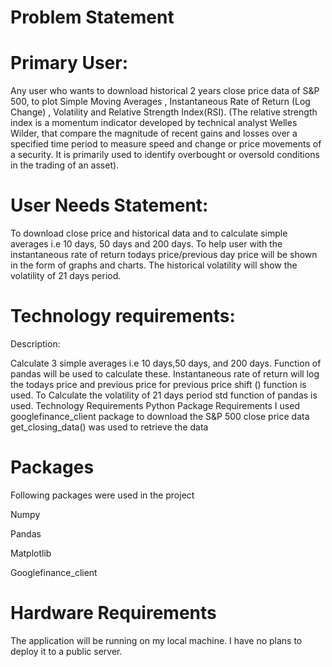 # Problem Statement

# Primary User:

Any user who wants to download historical 2 years close price data of S&P 500, to plot Simple Moving Averages , Instantaneous Rate of Return (Log Change) , Volatility and Relative Strength Index(RSI). (The relative strength index is a momentum indicator developed by technical analyst Welles Wilder, that compare the magnitude of recent gains and losses over a specified time period to measure speed and change or price movements of a security. It is primarily used to identify overbought or oversold conditions in the trading of an asset). 


# User Needs Statement:

To download close price and historical data and to calculate simple averages i.e 10 days, 50 days and 200 days. To help user with the instantaneous rate of return todays price/previous day price will be shown in the form of graphs and charts. The historical volatility will show the volatility of 21 days period. 


# Technology requirements:

Description:

Calculate 3 simple averages i.e 10 days,50 days, and 200 days. Function of pandas will be used to calculate these. 
Instantaneous rate of return will log the todays price and previous price for previous price shift () function is used.
To Calculate the volatility of 21 days period std function of pandas is used.
Technology Requirements
Python Package Requirements
I used googlefinance_client package to download the S&P 500 close price data 
get_closing_data() was used to retrieve the data 

# Packages 
 Following packages were used in the project 

Numpy

Pandas

Matplotlib

Googlefinance_client

# Hardware Requirements
The application will be running on my local machine. I have no plans to deploy it to a public server.
